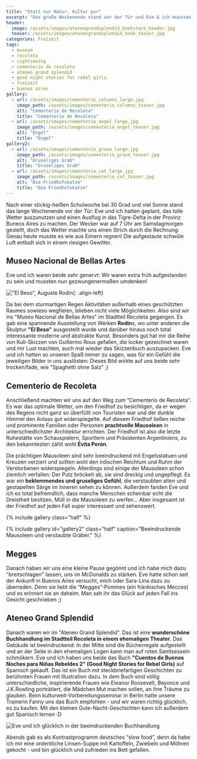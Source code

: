 ```yaml
---
title: "Statt nur Natur, Kultur pur"
excerpt: "Das große Wochenende stand vor der Tür und Eve & ich mussten wetterbedingt unsere Pläne ändern ... statt im Tigre-Delta waren wir im Museum, auf dem Friedhof in Recoleta und in einer beeindruckenden Buchhandlung."
header:
  image: /assets/images/ateneograndsplendid_bookstore_header.jpg
  teaser: /assets/images/ateneograndsplendid_book_teaser.jpg
categories: Freizeit
tags:
  - museum
  - recoleta
  - sightseeing
  - cementerio de recoleta
  - ateneo grand splendid
  - good night stories for rebel girls
  - freizeit
  - buenos aires
gallery:
  - url: /assets/images/cementerio_columns_large.jpg
    image_path: /assets/images/cementerio_columns_teaser.jpg
    alt: "Cementerio de Recoleta"
    title: "Cementerio de Recoleta"
  - url: /assets/images/cementerio_angel_large.jpg
    image_path: /assets/images/cementerio_angel_teaser.jpg
    alt: "Engel"
    title: "Engel"
gallery2:
  - url: /assets/images/cementerio_grave_large.jpg
    image_path: /assets/images/cementerio_grave_teaser.jpg
    alt: "Gruseliges Grab"
    title: "Gruseliges Grab"
  - url: /assets/images/cementerio_cat_large.jpg
    image_path: /assets/images/cementerio_cat_teaser.jpg
    alt: "Die Friedhofskatze"
    title: "Die Friedhofskatze"
---
```


Nach einer stickig-heißen Schulwoche bei 30 Grad und viel Sonne stand das lange Wochenende vor der Tür: Eve und ich hatten geplant, das tolle Wetter auszunutzen und einen Ausflug in das Tigre-Delta in der Provinz Buneos Aires zu machen. Der Wecker war auf 7 Uhr am Samstagmorgen gestellt, doch das Wetter machte uns einen Strich durch die Rechnung: Genau heute musste es wie aus Eimern regnen! Die aufgestaute schwüle Luft entludt sich in einem riesigen Gewitter.

## Museo Nacional de Bellas Artes

Eve und ich waren beide sehr genervt: Wir waren extra früh aufgestanden zu sein und mussten nun gezwungenermaßen umdenken!

!["El Beso", Auguste Rodin]({{"/assets/images/museum_beso_small.jpg"}}){: .align-left}

Da bei dem sturmartigen Regen Aktivitäten außerhalb eines geschützten Raumes sowieso wegfielen, blieben nicht viele Möglichkeiten.
Also sind wir ins "Museo Nacional de Bellas Artes" im Stadtteil Recoleta gegangen. Es gab eine spannende Ausstellung von Werken **Rodin**s, wo unter anderen die Skulptur **"El Beso"** ausgestellt wurde und darüber hinaus noch total interessante moderne und abstrakte Kunst. Besonders gut hat mir die Reihe von Kuli-Skizzen von Guillermo Roux gefallen, die locker gezeichnet waren und mir Lust machten, auch mal wieder das Skizzenbuch auszupacken. Eve und ich hatten so unseren Spaß immer zu sagen, was für ein Gefühl die jeweiligen Bilder in uns auslösten: Dieses Bild wirkte auf uns beide sehr trocken/fade, wie "Spaghetti ohne Salz" ;)

## Cementerio de Recoleta

Anschließend machten wir uns auf den Weg zum “Cementerio de Recoleta”. Es war das optimale Wetter, um den Friedhof zu besichtigen, da er wegen des Regens nicht ganz so überfüllt von Touristen war und der dunkle Himmel den Anlass gut widerspiegelte. Auf diesem Friedhof ließen reiche und prominente Familien oder Personen **prachtvolle Mausoleen** in unterschiedlichster Architektur errichten. Der Friedhof ist also die letzte Ruhestätte von Schauspielern, Sportlern und Präsidenten Argentiniens, zu den bekanntesten zählt wohl **Evita Perón**.

Die prächtigen Mausoleen sind sehr beeindruckend mit Engelsstatuen und Kreuzen verziert und sollten wohl den irdischen Reichtum und Ruhm der Verstorbenen widerspiegeln. Allerdings sind einige der Mausoleen schon ziemlich verfallen: Der Putz bröckelt ab, sie sind dreckig und ungepflegt. Es war ein **beklemmendes und gruseliges Gefühl**, die verstaubten alten und gestapelten Särge im Inneren sehen zu können. Außerdem fanden Eve und ich es total befremdlich, dass manche Menschen scheinbar echt die Dreistheit besitzen, Müll in die Mausoleen zu werfen... Aber insgesamt ist der Friedhof auf jeden Fall super interessant und sehenswert.

{% include gallery class="half" %}

{% include gallery id="gallery2" class="half" caption="Beeindruckende Mausoleen und verstaubte Gräber." %}

## Megges

Danach haben wir uns eine kleine Pause gegönnt und ich habe mich dazu "breitschlagen" lassen, uns im McDonalds zu stärken. Eve hatte schon seit der Ankunft in Buenos Aires versucht, mich oder Sara-Lina dazu zu überreden. Denn sie liebt die “Megges”-Pommes (ein fränkisches Mecces) und es erinnert sie an daheim. Man sah ihr das Glück auf jeden Fall ins Gesicht geschrieben ;)

## Ateneo Grand Splendid

Danach waren wir im "Ateneo Grand Splendid". Das ist eine **wunderschöne Buchhandlung im Stadtteil  Recoleta in einem ehemaligen Theater**. Das Gebäude ist beeindruckend: In der Mitte sind die Bücherregale aufgestellt und an der Seite in den ehemaligen Logen kann man auf roten Samtsesseln schmökern. Eve und ich haben uns beide das Buch **"Cuentos de Buenos Noches para Niñas Rebeldes 2" (Good Night Stories for Rebel Girls)** auf Spanisch gekauft. Das ist ein Buch mit steckbriefartigen Geschichten zu berühmten Frauen mit Illustration dazu. In dem Buch sind völlig unterschiedliche, inspirierende Frauen wie Eleanor Roosevelt, Beyonce und J.K.Rowling porträtiert, die Mädchen Mut machen sollen, an ihre Träume zu glauben. Beim kulturweit-Vorbereitungsseminar in Berlin hatte unsere Trainerin Fanny uns das Buch empfohlen - und wir waren richtig glücklich, es zu kaufen. Mit den kleinen Gute-Nacht-Geschichten kann ich außerdem gut Spanisch lernen :D

![Eve und ich glücklich in der beeindruckenden Buchhandlung]({{"/assets/images/ateneograndsplendid_book_large.jpg"}})

Abends gab es als Kontrastprogramm deutsches “slow food”, denn da habe ich mir eine ordentliche Linsen-Suppe mit Kartoffeln, Zwiebeln und Möhren gekocht - und bin glücklich und zufrieden ins Bett gefallen.
